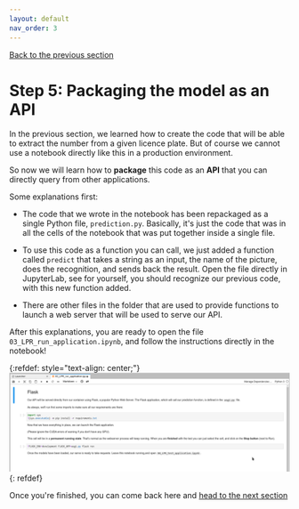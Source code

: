 ```yaml
---
layout: default
nav_order: 3
---
```

[Back to the previous section](step4.html)

# Step 5: Packaging the model as an API

In the previous section, we learned how to create the code that will be able to extract the number from a given licence plate. But of course we cannot use a notebook directly like this in a production environment.

So now we will learn how to **package** this code as an **API** that you can directly query from other applications.

Some explanations first:

* The code that we wrote in the notebook has been repackaged as a single Python file, `prediction.py`. Basically, it's just the code that was in all the cells of the notebook that was put together inside a single file.

* To use this code as a function you can call, we just added a function called `predict` that takes a string as an input, the name of the picture, does the recognition, and sends back the result. Open the file directly in JupyterLab, see for yourself, you should recognize our previous code, with this new function added.

* There are other files in the folder that are used to provide functions to launch a web server that will be used to serve our API.

After this explanations, you are ready to open the file `03_LPR_run_application.ipynb`, and follow the instructions directly in the notebook!

{:refdef: style="text-align: center;"}
![alt text](./assets/img/lpr_run.png "LPR notebook")
{: refdef}

Once you're finished, you can come back here and [head to the next section](step6.html)

